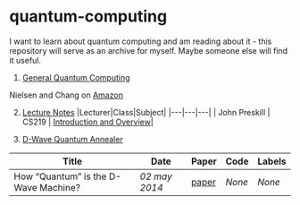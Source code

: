 # quantum-computing

I want to learn about quantum computing and am reading about it - this repository will serve as an archive for myself. Maybe someone else will find it useful.

1. [General Quantum Computing](#general)

Nielsen and Chang on [Amazon](https://www.amazon.com/Quantum-Computation-Information-10th-Anniversary-ebook/dp/B07FPFL6HG/)

2. [Lecture Notes](#lecturenotes)
|Lecturer|Class|Subject|
|---|---|---|
| John Preskill | CS219 | [Introduction and Overview](http://www.theory.caltech.edu/~preskill/ph219/)| 



2. [D-Wave Quantum Annealer](#dwave)

|Title|Date|Paper|Code|Labels|
|---|---|---|---|---|
| How “Quantum” is the D-Wave Machine? | _02 may 2014_ | [paper](https://people.eecs.berkeley.edu/~vazirani/pubs/dwave.pdf) | _None_ | _None_ | 
